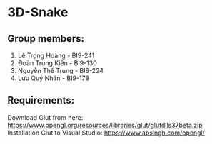 # 3D-Snake
## Group members:
1. Lê Trọng Hoàng - BI9-241 
2. Đoàn Trung Kiên - BI9-130 
3. Nguyễn Thế Trung - BI9-224 
4. Lưu Quý Nhân - BI9-178 

## Requirements:
Download Glut from here: https://www.opengl.org/resources/libraries/glut/glutdlls37beta.zip    
Installation Glut to Visual Studio: https://www.absingh.com/opengl/
